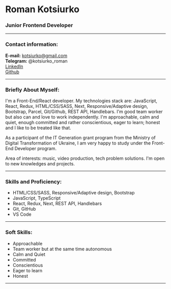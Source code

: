 # Roman Kotsiurko

### Junior Frontend Developer

---

### Contact information:

**E-mail:** kotsiurko@gmail.com<br>
**Telegram:** @kotsiurko_roman<br>
[LinkedIn](https://www.linkedin.com/in/roman-kotsiurko/)<br>
[Github](https://github.com/kotsiurko)

---

### Briefly About Myself:

I'm a Front-End/React developer.
My technologies stack are: JavaScript, React, Redux, HTML/CSS/SASS, Next, Responsive/Adaptive design, Bootstrap, Parcel, Git/Github, REST API, Handlebars.
I'm good team worker but also can and love to work independently. I'm approachable, calm and quiet,
enough сommitted and rather conscientious, eager to learn; honest and I like to be treated like that.<br>

As a participant of the IT Generation grant program from the Ministry of Digital Transformation of Ukraine, I am very happy to study under the Front-End Developer program.<br>

Area of interests: music, video production, tech problem solutions.
I'm open to new knowledges and projects.<br>

---

### Skills and Proficiency:

- HTML/CSS/SASS, Responsive/Adaptive design, Bootstrap
- JavaScript, TypeScript
- React, Redux, Next, REST API, Handlebars
- Git, GitHub
- VS Code

---

### Soft Skills:

- Approachable
- Team worker but at the same time autonomous
- Calm and Quiet
- Committed
- Conscientious
- Eager to learn
- Honest

---
